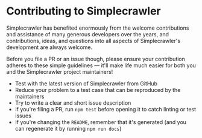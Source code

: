# Contributing to Simplecrawler

Simplecrawler has benefited enormously from the welcome contributions and
assistance of many generous developers over the years, and contributions, ideas,
and questions into all aspects of Simplecrawler's development are always
welcome.

Before you file a PR or an issue though, please ensure your contribution adheres
to these simple guidelines — it'll make life much easier for both you and the
Simplecrawler project maintainers!

- Test with the latest version of Simplecrawler from GitHub
- Reduce your problem to a test case that can be reproduced by the maintainers
- Try to write a clear and short issue description
- If you're filing a PR, run `npm test` before opening it to catch linting or test issues
- If you're changing the `README`, remember that it's generated (and you can regenerate it by running `npm run docs`)
